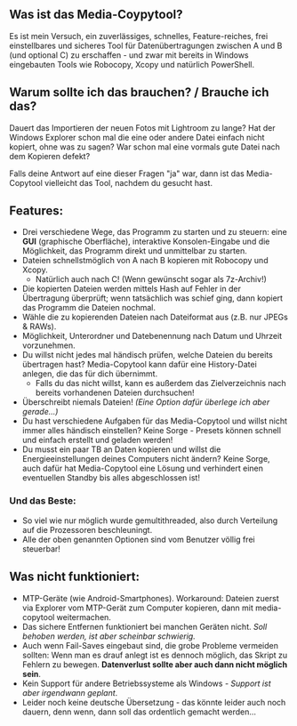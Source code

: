 ## Was ist das Media-Coypytool?
Es ist mein Versuch, ein zuverlässiges, schnelles, Feature-reiches, frei einstellbares und sicheres Tool für Datenübertragungen zwischen A und B (und optional C) zu erschaffen - und zwar mit bereits in Windows eingebauten Tools wie Robocopy, Xcopy und natürlich PowerShell.

## Warum sollte ich das brauchen? / Brauche ich das?
Dauert das Importieren der neuen Fotos mit Lightroom zu lange? Hat der Windows Explorer schon mal die eine oder andere Datei einfach nicht kopiert, ohne was zu sagen? War schon mal eine vormals gute Datei nach dem Kopieren defekt?

Falls deine Antwort auf eine dieser Fragen "ja" war, dann ist das Media-Copytool vielleicht das Tool, nachdem du gesucht hast.

## Features:
- Drei verschiedene Wege, das Programm zu starten und zu steuern: eine **GUI** (graphische Oberfläche), interaktive Konsolen-Eingabe und die Möglichkeit, das Programm direkt und unmittelbar zu starten.
- Dateien schnellstmöglich von A nach B kopieren mit Robocopy und Xcopy.
  - Natürlich auch nach C! (Wenn gewünscht sogar als 7z-Archiv!)
- Die kopierten Dateien werden mittels Hash auf Fehler in der Übertragung überprüft; wenn tatsächlich was schief ging, dann kopiert das Programm die Dateien nochmal.
- Wähle die zu kopierenden Dateien nach Dateiformat aus (z.B. nur JPEGs & RAWs).
- Möglichkeit, Unterordner und Datebenennung nach Datum und Uhrzeit vorzunehmen.
- Du willst nicht jedes mal händisch prüfen, welche Dateien du bereits übertragen hast? Media-Copytool kann dafür eine History-Datei anlegen, die das für dich übernimmt.
  - Falls du das nicht willst, kann es außerdem das Zielverzeichnis nach bereits vorhandenen Dateien durchsuchen!
- Überschreibt niemals Dateien! _(Eine Option dafür überlege ich aber gerade...)_
- Du hast verschiedene Aufgaben für das Media-Copytool und willst nicht immer alles händisch einstellen? Keine Sorge - Presets können schnell und einfach erstellt und geladen werden!
- Du musst ein paar TB an Daten kopieren und willst die Energieeinstellungen deines Computers nicht ändern? Keine Sorge, auch dafür hat Media-Copytool eine Lösung und verhindert einen eventuellen Standby bis alles abgeschlossen ist!

### Und das Beste:
- So viel wie nur möglich wurde gemultithreaded, also durch Verteilung auf die Prozessoren beschleuningt.
- Alle der oben genannten Optionen sind vom Benutzer völlig frei steuerbar!

## Was nicht funktioniert:
- MTP-Geräte (wie Android-Smartphones). Workaround: Dateien zuerst via Explorer vom MTP-Gerät zum Computer kopieren, dann mit media-copytool weitermachen.
- Das sichere Entfernen funktioniert bei manchen Geräten nicht. *Soll behoben werden, ist aber scheinbar schwierig.*
- Auch wenn Fail-Saves eingebaut sind, die grobe Probleme vermeiden sollten: Wenn man es drauf anlegt ist es dennoch möglich, das Skript zu Fehlern zu bewegen. **Datenverlust sollte aber auch dann nicht möglich sein**.
- Kein Support für andere Betriebssysteme als Windows *- Support ist aber irgendwann geplant*.
- Leider noch keine deutsche Übersetzung - das könnte leider auch noch dauern, denn wenn, dann soll das ordentlich gemacht werden...
